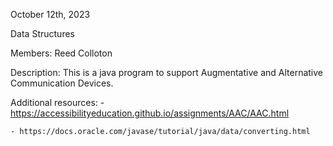 October 12th, 2023

Data Structures

Members: Reed Colloton

Description: This is a java program to support Augmentative and Alternative Communication Devices.

Additional resources:
    - https://accessibilityeducation.github.io/assignments/AAC/AAC.html

    - https://docs.oracle.com/javase/tutorial/java/data/converting.html
